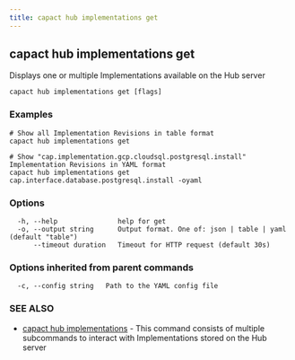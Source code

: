 ```yaml
---
title: capact hub implementations get
---
```


## capact hub implementations get

Displays one or multiple Implementations available on the Hub server

```
capact hub implementations get [flags]
```

### Examples

```
# Show all Implementation Revisions in table format
capact hub implementations get

# Show "cap.implementation.gcp.cloudsql.postgresql.install" Implementation Revisions in YAML format			
capact hub implementations get cap.interface.database.postgresql.install -oyaml

```

### Options

```
  -h, --help               help for get
  -o, --output string      Output format. One of: json | table | yaml (default "table")
      --timeout duration   Timeout for HTTP request (default 30s)
```

### Options inherited from parent commands

```
  -c, --config string   Path to the YAML config file
```

### SEE ALSO

* [capact hub implementations](capact_hub_implementations.md)	 - This command consists of multiple subcommands to interact with Implementations stored on the Hub server

